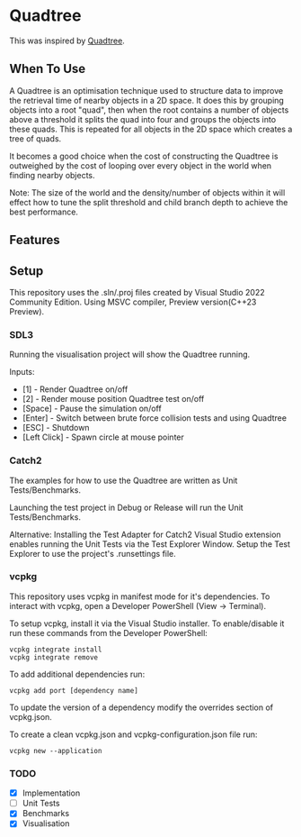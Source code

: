# Quadtree

This was inspired by [Quadtree](https://en.wikipedia.org/wiki/Quadtree).

## When To Use

A Quadtree is an optimisation technique used to structure data to improve the retrieval time of nearby objects in a 2D space. It does this by grouping objects into a root "quad", then when the root contains a number of objects above a threshold it splits the quad into four and groups the objects into these quads. This is repeated for all objects in the 2D space which creates a tree of quads.

It becomes a good choice when the cost of constructing the Quadtree is outweighed by the cost of looping over every object in the world when finding nearby objects.

Note: The size of the world and the density/number of objects within it will effect how to tune the split threshold and child branch depth to achieve the best performance.

## Features

## Setup

This repository uses the .sln/.proj files created by Visual Studio 2022 Community Edition.
Using MSVC compiler, Preview version(C++23 Preview). 

### SDL3
Running the visualisation project will show the Quadtree running.

Inputs:
* [1] - Render Quadtree on/off
* [2] - Render mouse position Quadtree test on/off
* [Space] - Pause the simulation on/off
* [Enter] - Switch between brute force collision tests and using Quadtree
* [ESC] - Shutdown
* [Left Click] - Spawn circle at mouse pointer

### Catch2
The examples for how to use the Quadtree are written as Unit Tests/Benchmarks.

Launching the test project in Debug or Release will run the  Unit Tests/Benchmarks.

Alternative:
Installing the Test Adapter for Catch2 Visual Studio extension enables running the Unit Tests via the Test Explorer Window. Setup the Test Explorer to use the project's .runsettings file.

### vcpkg
This repository uses vcpkg in manifest mode for it's dependencies. To interact with vcpkg, open a Developer PowerShell (View -> Terminal).

To setup vcpkg, install it via the Visual Studio installer. To enable/disable it run these commands from the Developer PowerShell:
```
vcpkg integrate install
vcpkg integrate remove
```

To add additional dependencies run:
```
vcpkg add port [dependency name]
```

To update the version of a dependency modify the overrides section of vcpkg.json. 

To create a clean vcpkg.json and vcpkg-configuration.json file run:
```
vcpkg new --application
```

### TODO
- [x] Implementation
- [ ] Unit Tests
- [x] Benchmarks
- [x] Visualisation
